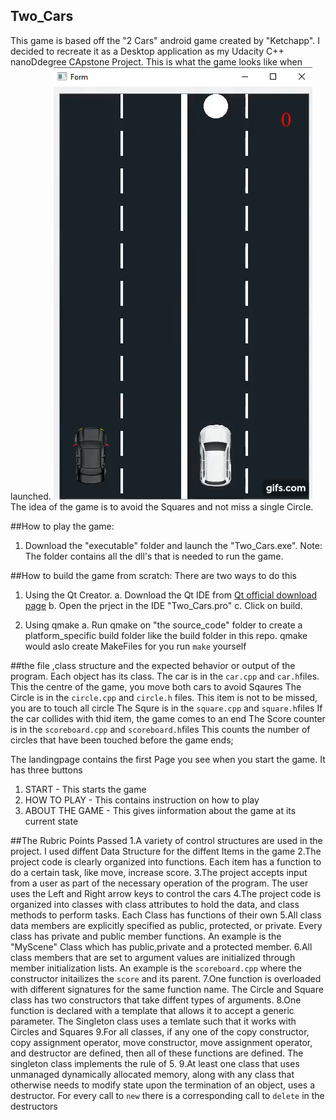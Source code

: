 ## Two_Cars
This game is based off the "2 Cars" android game created by "Ketchapp". I decided to recreate it as a Desktop application as my Udacity C++ nanoDdegree CApstone Project. This is what the game looks like when launched.
<img src="images/gif.gif"/>
The idea of the game is to avoid the Squares and not miss a single Circle.

##How to play the game:
1.  Download the "executable" folder and launch the "Two_Cars.exe". 
Note: The folder contains all the dll's that is needed to run the game.

##How to build the game from scratch:
There are two ways to do this 
1. Using the Qt Creator.
a. Download the Qt IDE from [Qt official download page](https://www.qt.io/download)
b. Open the prject in the IDE "Two_Cars.pro"
c. Click on build.

2. Using qmake
a. Run qmake on "the source_code" folder to create a platform_specific build folder like the build folder in this repo. 
   qmake would aslo create MakeFiles for you run `make` yourself
   
##the file ,class structure and the expected behavior or output of the program.
Each object has its class.
The car is in the `car.cpp` and `car.h`files.
  This the centre of the game, you move both cars to avoid Sqaures
The Circle is in the `circle.cpp` and `circle.h` files.
  This item is not to be missed, you are to touch all circle
The Squre is in the `square.cpp` and `square.h`files
  If the car collides with thid item, the game comes to an end
The Score counter is in the `scoreboard.cpp` and `scoreboard.h`files
  This counts the number of circles that have been touched before the game ends;

The landingpage contains the first Page you see when you start the game. It has three buttons
1. START - This starts the game
2. HOW TO PLAY - This contains instruction on how to play
3. ABOUT THE GAME - This gives iinformation about the game at its current state

##The Rubric Points Passed
1.A variety of control structures are used in the project.
I used diffent Data Structure for the diffent Items in the game
2.The project code is clearly organized into functions.
Each item has a function to do a certain task, like move, increase score.
3.The project accepts input from a user as part of the necessary operation of the program.
The user uses the Left and Right arrow keys to control the cars
4.The project code is organized into classes with class attributes to hold the data, and class methods to perform tasks.
Each Class has functions of their own
5.All class data members are explicitly specified as public, protected, or private.
Every class has private and public member functions. An example is the "MyScene" Class which has public,private and a protected member.
6.All class members that are set to argument values are initialized through member initialization lists.
An example is the `scoreboard.cpp` where the constructor initailizes the `score` and its parent.
7.One function is overloaded with different signatures for the same function name.
The Circle and Square class has two constructors that take diffent types of arguments.
8.One function is declared with a template that allows it to accept a generic parameter.
The Singleton class uses a temlate such that it works with Circles and Squares
9.For all classes, if any one of the copy constructor, copy assignment operator, move constructor, move assignment operator, and destructor are defined, then all of these functions are defined.
The singleton class implements the rule of 5.
9.At least one class that uses unmanaged dynamically allocated memory, along with any class that otherwise needs to modify state upon the termination of an object, uses a destructor.
For every call to `new` there is a corresponding call to `delete` in the destructors

   



